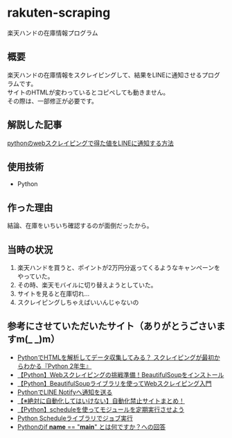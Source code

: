 # rakuten-scraping
楽天ハンドの在庫情報プログラム

## 概要
楽天ハンドの在庫情報をスクレイピングして、結果をLINEに通知させるプログラムです。  
サイトのHTMLが変わっているとコピペしても動きません。  
その際は、一部修正が必要です。

## 解説した記事
[pythonのwebスクレイピングで得た値をLINEに通知する方法](https://sushiringblog.com/python-webscraping-to-line)

## 使用技術
- Python

## 作った理由
結論、在庫をいちいち確認するのが面倒だったから。

## 当時の状況
1. 楽天ハンドを買うと、ポイントが2万円分返ってくるようなキャンペーンをやっていた。
2. その時、楽天モバイルに切り替えようとしていた。
3. サイトを見ると在庫切れ...
4. スクレイピングしちゃえばいいんじゃないの

## 参考にさせていただいたサイト（ありがとうごさいますm(_ _)m）
-  [PythonでHTMLを解析してデータ収集してみる？ スクレイピングが最初からわかる『Python 2年生』](https://codezine.jp/article/detail/12230)  
-  [【Python】Webスクレイピングの挑戦準備！BeautifulSoupをインストール](https://code-graffiti.com/web-scraping-and-beautifulsoup-in-python/)  
-  [【Python】BeautifulSoupライブラリを使ってWebスクレイピング入門](https://code-graffiti.com/beginner-web-scraping-in-python/)  
-  [PythonでLINE Notifyへ通知を送る](https://qiita.com/akeome/items/e1e0fecf2e754436afc8)  
-  [【※絶対に自動化してはいけない】自動化禁止サイトまとめ！](https://qiita.com/n_oshiumi/items/b4efd1f40ec0a1b77376)  
-  [【Python】scheduleを使ってモジュールを定期実行させよう](https://qiita.com/dgkmtu/items/3bd3794b44a0aa03bfe3)   
-  [Python Scheduleライブラリでジョブ実行](https://qiita.com/Kai-Suzuki/items/0c5c0e5cbdb4075fe482)  
-  [Pythonのif __name__ == "__main__" とは何ですか？への回答](https://blog.pyq.jp/entry/Python_kaiketsu_180207)  
